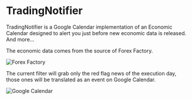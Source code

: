 # TradingNotifier
TradingNotifier is a Google Calendar implementation of an Economic Calendar designed to alert you just before new economic data is released. And more...

The economic data comes from the source of Forex Factory.

![Forex Factory](https://i.ibb.co/nqqmv2ST/Screenshot-2025-01-30-174900.png)

The current filter will grab only the red flag news of the execution day, those ones will be translated as an event on Google Calendar.

![Google Calendar](https://i.ibb.co/23ZVw2Fz/Screenshot-2025-01-30-175607.png)
